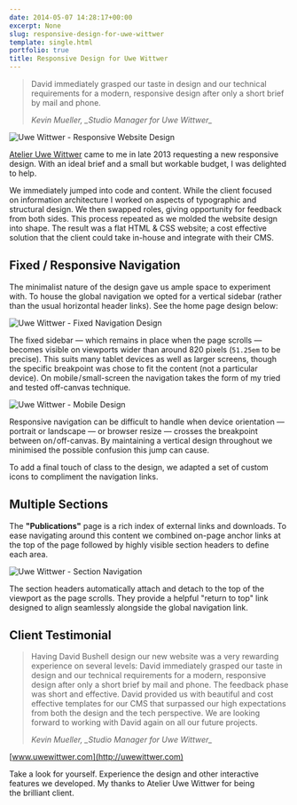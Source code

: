 ```yaml
---
date: 2014-05-07 14:28:17+00:00
excerpt: None
slug: responsive-design-for-uwe-wittwer
template: single.html
portfolio: true
title: Responsive Design for Uwe Wittwer
---
```


<blockquote>

<p class="p--large">David immediately grasped our taste in design and our technical requirements for a modern, responsive design after only a short brief by mail and phone.</p>


<p class="p--small"><cite>Kevin Mueller, _Studio Manager for Uwe Wittwer_</cite></p>

</blockquote>



![Uwe Wittwer - Responsive Website Design](/images/2014/05/uwe-wittwer-website-design.png)

[Atelier Uwe Wittwer](http://uwewittwer.com) came to me in late 2013 requesting a new responsive design. With an ideal brief and a small but workable budget, I was delighted to help.

We immediately jumped into code and content. While the client focused on information architecture I worked on aspects of typographic and structural design. We then swapped roles, giving opportunity for feedback from both sides. This process repeated as we molded the website design into shape. The result was a flat HTML & CSS website; a cost effective solution that the client could take in-house and integrate with their CMS.


## Fixed / Responsive Navigation


The minimalist nature of the design gave us ample space to experiment with. To house the global navigation we opted for a vertical sidebar (rather than the usual horizontal header links). See the home page design below:

![Uwe Wittwer - Fixed Navigation Design](/images/2014/05/uwe-wittwer-fixed-nav-design.png)

The fixed sidebar — which remains in place when the page scrolls — becomes visible on viewports wider than around 820 pixels (`51.25em` to be precise). This suits many tablet devices as well as larger screens, though the specific breakpoint was chose to fit the content (not a particular device). On mobile / small-screen the navigation takes the form of my tried and tested off-canvas technique.

![Uwe Wittwer - Mobile Design](/images/2014/05/uwe-wittwer-mobile-design.png)

Responsive navigation can be difficult to handle when device orientation — portrait or landscape — or browser resize — crosses the breakpoint between on / off-canvas. By maintaining a vertical design throughout we minimised the possible confusion this jump can cause.

To add a final touch of class to the design, we adapted a set of custom icons to compliment the navigation links.


## Multiple Sections


The **"Publications"** page is a rich index of external links and downloads. To ease navigating around this content we combined on-page anchor links at the top of the page followed by highly visible section headers to define each area.

![Uwe Wittwer - Section Navigation](/images/2014/05/uwe-wittwer-section-navigation.png)

The section headers automatically attach and detach to the top of the viewport as the page scrolls. They provide a helpful "return to top" link designed to align seamlessly alongside the global navigation link.


## Client Testimonial




<blockquote>
<p>Having David Bushell design our new website was a very rewarding experience on several levels: David immediately grasped our taste in design and our technical requirements for a modern, responsive design after only a short brief by mail and phone. The feedback phase was short and effective. David provided us with beautiful and cost effective templates for our CMS that surpassed our high expectations from both the design and the tech perspective. We are looking forward to working with David again on all our future projects.</p>
<p class="p--small"><cite>Kevin Mueller, _Studio Manager for Uwe Wittwer_</cite></p>

</blockquote>


[www.uwewittwer.com](http://uwewittwer.com)

Take a look for yourself. Experience the design and other interactive features we developed. My thanks to Atelier Uwe Wittwer for being the brilliant client.
